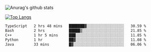 ![Anurag's github stats](https://github-readme-stats-rosy-xi.vercel.app/api?username=wkmyws&show_icons=true&theme=transparent&count_private=true)

[![Top Langs](https://github-readme-stats-rosy-xi.vercel.app/api/top-langs/?username=wkmyws&layout=pie&hide=C%23,html,matlab,asp.net,css,Mathematica)](https://github.com/wkmyws)

<!--START_SECTION:waka-->

```txt
TypeScript   2 hrs 48 mins   ███████▓░░░░░░░░░░░░░░░░░   30.59 %
Bash         2 hrs           █████▒░░░░░░░░░░░░░░░░░░░   21.85 %
C++          1 hr 5 mins     ███░░░░░░░░░░░░░░░░░░░░░░   11.85 %
Python       1 hr            ██▓░░░░░░░░░░░░░░░░░░░░░░   11.08 %
Java         33 mins         █▓░░░░░░░░░░░░░░░░░░░░░░░   06.06 %
```

<!--END_SECTION:waka-->
